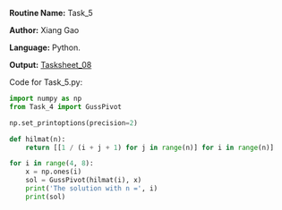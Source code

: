 **Routine Name:** Task_5

**Author:** Xiang Gao 

**Language:** Python.

**Output:** [Tasksheet_08](https://github.com/GoByMark/math4610/blob/main/Homework_Tasks/Tasksheet_08/Tasksheet%2008.pdf)

Code for Task_5.py:  
```Python
import numpy as np
from Task_4 import GussPivot

np.set_printoptions(precision=2)

def hilmat(n):
    return [[1 / (i + j + 1) for j in range(n)] for i in range(n)]

for i in range(4, 8):
    x = np.ones(i)
    sol = GussPivot(hilmat(i), x)
    print('The solution with n =', i)
    print(sol)

```
